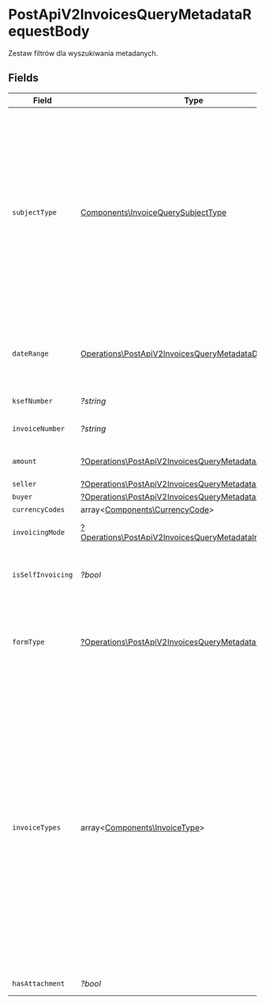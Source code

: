 # PostApiV2InvoicesQueryMetadataRequestBody

Zestaw filtrów dla wyszukiwania metadanych.


## Fields

| Field                                                                                                                                                                                                                                                                                                                                                                                                                                                   | Type                                                                                                                                                                                                                                                                                                                                                                                                                                                    | Required                                                                                                                                                                                                                                                                                                                                                                                                                                                | Description                                                                                                                                                                                                                                                                                                                                                                                                                                             |
| ------------------------------------------------------------------------------------------------------------------------------------------------------------------------------------------------------------------------------------------------------------------------------------------------------------------------------------------------------------------------------------------------------------------------------------------------------- | ------------------------------------------------------------------------------------------------------------------------------------------------------------------------------------------------------------------------------------------------------------------------------------------------------------------------------------------------------------------------------------------------------------------------------------------------------- | ------------------------------------------------------------------------------------------------------------------------------------------------------------------------------------------------------------------------------------------------------------------------------------------------------------------------------------------------------------------------------------------------------------------------------------------------------- | ------------------------------------------------------------------------------------------------------------------------------------------------------------------------------------------------------------------------------------------------------------------------------------------------------------------------------------------------------------------------------------------------------------------------------------------------------- |
| `subjectType`                                                                                                                                                                                                                                                                                                                                                                                                                                           | [Components\InvoiceQuerySubjectType](../../Models/Components/InvoiceQuerySubjectType.md)                                                                                                                                                                                                                                                                                                                                                                | :heavy_check_mark:                                                                                                                                                                                                                                                                                                                                                                                                                                      | Typ podmiotu, którego dotyczą kryteria filtrowania metadanych faktur.<br/>Określa kontekst, w jakim przeszukiwane są dane.<br/>\| Wartość \| Opis \|<br/>\| --- \| --- \|<br/>\| Subject1 \| Podmiot 1 \|<br/>\| Subject2 \| Podmiot 2 \|<br/>\| Subject3 \| Podmiot 3 \|<br/>\| SubjectAuthorized \| Podmiot upoważniony \|<br/>                                                                                                                       |
| `dateRange`                                                                                                                                                                                                                                                                                                                                                                                                                                             | [Operations\PostApiV2InvoicesQueryMetadataDateRange](../../Models/Operations/PostApiV2InvoicesQueryMetadataDateRange.md)                                                                                                                                                                                                                                                                                                                                | :heavy_check_mark:                                                                                                                                                                                                                                                                                                                                                                                                                                      | Typ i zakres dat, według którego mają być filtrowane faktury. Dozwolony maksymalny okres wynosi 2 lata.                                                                                                                                                                                                                                                                                                                                                 |
| `ksefNumber`                                                                                                                                                                                                                                                                                                                                                                                                                                            | *?string*                                                                                                                                                                                                                                                                                                                                                                                                                                               | :heavy_minus_sign:                                                                                                                                                                                                                                                                                                                                                                                                                                      | Numer KSeF faktury.                                                                                                                                                                                                                                                                                                                                                                                                                                     |
| `invoiceNumber`                                                                                                                                                                                                                                                                                                                                                                                                                                         | *?string*                                                                                                                                                                                                                                                                                                                                                                                                                                               | :heavy_minus_sign:                                                                                                                                                                                                                                                                                                                                                                                                                                      | Numer faktury nadany przez wystawcę.                                                                                                                                                                                                                                                                                                                                                                                                                    |
| `amount`                                                                                                                                                                                                                                                                                                                                                                                                                                                | [?Operations\PostApiV2InvoicesQueryMetadataAmount](../../Models/Operations/PostApiV2InvoicesQueryMetadataAmount.md)                                                                                                                                                                                                                                                                                                                                     | :heavy_minus_sign:                                                                                                                                                                                                                                                                                                                                                                                                                                      | Filtr kwotowy – brutto, netto lub VAT (z wartością).                                                                                                                                                                                                                                                                                                                                                                                                    |
| `seller`                                                                                                                                                                                                                                                                                                                                                                                                                                                | [?Operations\PostApiV2InvoicesQueryMetadataSeller](../../Models/Operations/PostApiV2InvoicesQueryMetadataSeller.md)                                                                                                                                                                                                                                                                                                                                     | :heavy_minus_sign:                                                                                                                                                                                                                                                                                                                                                                                                                                      | Dane sprzedawcy.                                                                                                                                                                                                                                                                                                                                                                                                                                        |
| `buyer`                                                                                                                                                                                                                                                                                                                                                                                                                                                 | [?Operations\PostApiV2InvoicesQueryMetadataBuyer](../../Models/Operations/PostApiV2InvoicesQueryMetadataBuyer.md)                                                                                                                                                                                                                                                                                                                                       | :heavy_minus_sign:                                                                                                                                                                                                                                                                                                                                                                                                                                      | Dane nabywcy.                                                                                                                                                                                                                                                                                                                                                                                                                                           |
| `currencyCodes`                                                                                                                                                                                                                                                                                                                                                                                                                                         | array<[Components\CurrencyCode](../../Models/Components/CurrencyCode.md)>                                                                                                                                                                                                                                                                                                                                                                               | :heavy_minus_sign:                                                                                                                                                                                                                                                                                                                                                                                                                                      | Kody walut.                                                                                                                                                                                                                                                                                                                                                                                                                                             |
| `invoicingMode`                                                                                                                                                                                                                                                                                                                                                                                                                                         | [?Operations\PostApiV2InvoicesQueryMetadataInvoicingMode](../../Models/Operations/PostApiV2InvoicesQueryMetadataInvoicingMode.md)                                                                                                                                                                                                                                                                                                                       | :heavy_minus_sign:                                                                                                                                                                                                                                                                                                                                                                                                                                      | Tryb wystawienia faktury: online lub offline.                                                                                                                                                                                                                                                                                                                                                                                                           |
| `isSelfInvoicing`                                                                                                                                                                                                                                                                                                                                                                                                                                       | *?bool*                                                                                                                                                                                                                                                                                                                                                                                                                                                 | :heavy_minus_sign:                                                                                                                                                                                                                                                                                                                                                                                                                                      | Czy faktura została wystawiona w trybie samofakturowania.                                                                                                                                                                                                                                                                                                                                                                                               |
| `formType`                                                                                                                                                                                                                                                                                                                                                                                                                                              | [?Operations\PostApiV2InvoicesQueryMetadataFormType](../../Models/Operations/PostApiV2InvoicesQueryMetadataFormType.md)                                                                                                                                                                                                                                                                                                                                 | :heavy_minus_sign:                                                                                                                                                                                                                                                                                                                                                                                                                                      | Typ dokumentu.<br/>\| Wartość \| Opis \|<br/>\| --- \| --- \|<br/>\| FA \| Faktura VAT \|<br/>\| PEF \| Faktura PEF \|<br/>\| RR \| Faktura RR \|<br/>                                                                                                                                                                                                                                                                                                  |
| `invoiceTypes`                                                                                                                                                                                                                                                                                                                                                                                                                                          | array<[Components\InvoiceType](../../Models/Components/InvoiceType.md)>                                                                                                                                                                                                                                                                                                                                                                                 | :heavy_minus_sign:                                                                                                                                                                                                                                                                                                                                                                                                                                      | Rodzaje faktur.<br/>\| Wartość \| Opis \|<br/>\| --- \| --- \|<br/>\| Vat \| (FA) Podstawowa \|<br/>\| Zal \| (FA) Zaliczkowa \|<br/>\| Kor \| (FA) Korygująca \|<br/>\| Roz \| (FA) Rozliczeniowa \|<br/>\| Upr \| (FA) Uproszczona \|<br/>\| KorZal \| (FA) Korygująca fakturę zaliczkową \|<br/>\| KorRoz \| (FA) Korygująca fakturę rozliczeniową \|<br/>\| VatPef \| (PEF) Podstawowowa \|<br/>\| VatPefSp \| (PEF) Specjalizowana \|<br/>\| KorPef \| (PEF) Korygująca \|<br/>\| VatRr \| (RR) Podstawowa \|<br/>\| KorVatRr \| (RR) Korygująca \|<br/> |
| `hasAttachment`                                                                                                                                                                                                                                                                                                                                                                                                                                         | *?bool*                                                                                                                                                                                                                                                                                                                                                                                                                                                 | :heavy_minus_sign:                                                                                                                                                                                                                                                                                                                                                                                                                                      | Czy faktura ma załącznik.                                                                                                                                                                                                                                                                                                                                                                                                                               |